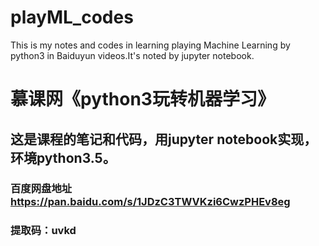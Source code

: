 # playML_codes
This is my notes and codes in learning playing Machine Learning by python3 in Baiduyun videos.It's noted by jupyter notebook.

# 慕课网《python3玩转机器学习》
## 这是课程的笔记和代码，用jupyter notebook实现，环境python3.5。
### 百度网盘地址 https://pan.baidu.com/s/1JDzC3TWVKzi6CwzPHEv8eg 
### 提取码：uvkd 
